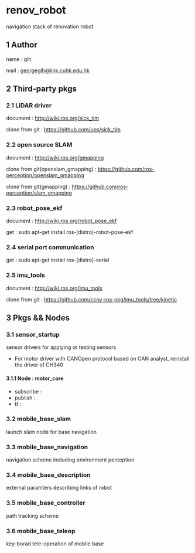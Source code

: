 # renov_robot

navigation stack of renovation robot

## 1 Author

name : glh

mail : georgeglh@link.cuhk.edu.hk

## 2 Third-party pkgs

### 2.1 LiDAR driver

document : <http://wiki.ros.org/sick_tim>

clone from git : <https://github.com/uos/sick_tim>

### 2.2 open source SLAM

document : <http://wiki.ros.org/gmapping>

clone from git(openslam_gmapping) : <https://github.com/ros-perception/openslam_gmapping>

clone from git(gmapping) : <https://github.com/ros-perception/slam_gmapping>

### 2.3 robot_pose_ekf

document : <http://wiki.ros.org/robot_pose_ekf>

get : sudo apt-get install ros-[distro]-robot-pose-ekf

### 2.4 serial port communication

get : sudo apt-get install ros-[distro]-serial

### 2.5 imu_tools

document : <http://wiki.ros.org/imu_tools>

clone from git : <https://github.com/ccny-ros-pkg/imu_tools/tree/kinetic>

## 3 Pkgs && Nodes

### 3.1 sensor_startup

sensor drivers for applying or testing sensors
  - For motor driver with CANOpen protocol based on CAN analyst, reinstall the driver of CH340

#### 3.1.1 Node : motor_core

  - subscribe :
  - publish :
  - tf :


### 3.2 mobile_base_slam

launch slam node for base navigation

### 3.3 mobile_base_navigation

navigation scheme including environment perception

### 3.4 mobile_base_description

external paramters describing links of robot

### 3.5 mobile_base_controller

path tracking scheme

### 3.6 mobile_base_teleop

key-borad tele-operation of mobile base